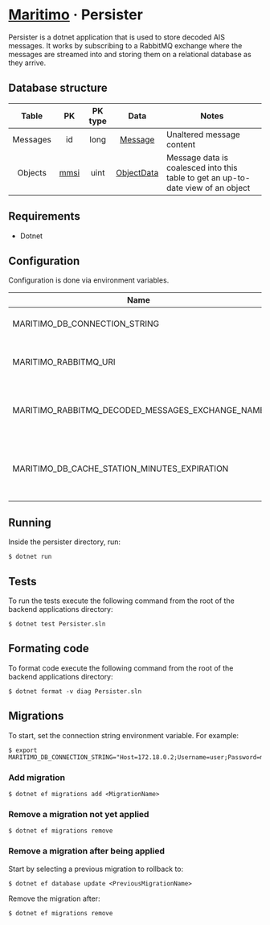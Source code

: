 # [Maritimo](https://maritimo.digital/) &middot; Persister

Persister is a dotnet application that is used to store decoded AIS messages. It works by subscribing to a RabbitMQ exchange where the messages are streamed into and storing them on a relational database as they arrive.

## Database structure

|  Table   |                                   PK                                   | PK type |                    Data                     | Notes                                                                            |
| :------: | :--------------------------------------------------------------------: | :-----: | :-----------------------------------------: | -------------------------------------------------------------------------------- |
| Messages |                                   id                                   |  long   |    [Message](../Database.Lib/Message.cs)    | Unaltered message content                                                        |
| Objects  | [mmsi](https://en.wikipedia.org/wiki/Maritime_Mobile_Service_Identity) |  uint   | [ObjectData](../Database.Lib/ObjectData.cs) | Message data is coalesced into this table to get an up-to-date view of an object |

## Requirements

- Dotnet

## Configuration

Configuration is done via environment variables.

| Name                                             | Description                                             |
| ------------------------------------------------ | ------------------------------------------------------- |
| MARITIMO_DB_CONNECTION_STRING                    | Database connection string                              |
| MARITIMO_RABBITMQ_URI                            | URI for the RabbitMQ broker instance                    |
| MARITIMO_RABBITMQ_DECODED_MESSAGES_EXCHANGE_NAME | Broker exchange name for decoded messages               |
| MARITIMO_DB_CACHE_STATION_MINUTES_EXPIRATION     | Minutes until expiration of a cache entry for a station |

## Running

Inside the persister directory, run:

    $ dotnet run

## Tests

To run the tests execute the following command from the root of the backend applications directory:

    $ dotnet test Persister.sln

## Formating code

To format code execute the following command from the root of the backend applications directory:

    $ dotnet format -v diag Persister.sln

## Migrations

To start, set the connection string environment variable. For example:

    $ export MARITIMO_DB_CONNECTION_STRING="Host=172.18.0.2;Username=user;Password=mysecretpassword;Database=maritimo"

### Add migration

    $ dotnet ef migrations add <MigrationName>

### Remove a migration not yet applied

    $ dotnet ef migrations remove

### Remove a migration after being applied

Start by selecting a previous migration to rollback to:

    $ dotnet ef database update <PreviousMigrationName>

Remove the migration after:

    $ dotnet ef migrations remove

